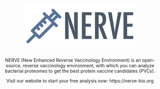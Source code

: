 <div align="center">
  <br/>
  <img src="https://raw.githubusercontent.com/nerve-bio/.github/main/graphics/nerve.svg" alt="NERVE logo" width="350"/>
  <br/>
  <br/>
  <p>
    NERVE (New Enhanced Reverse Vaccinology Environment) is an open-source, reverse vaccinology environment, with which you can analyze bacterial proteomes to get the best protein vaccine candidates (PVCs).
  </p>
  <p>
    Visit our website to start your free analysis now: https://nerve-bio.org
  </p>
</div>
